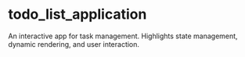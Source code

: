 # todo_list_application
An interactive app for task management. Highlights state management, dynamic rendering, and user interaction.

